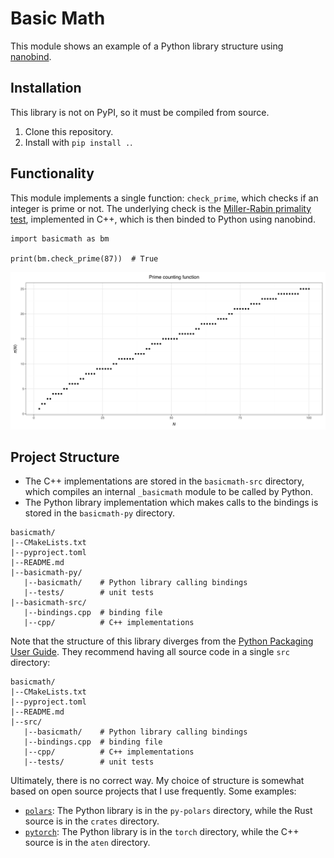 # Basic Math

This module shows an example
of a Python library structure
using [nanobind](https://nanobind.readthedocs.io/en/latest/).

## Installation

This library is not on PyPI,
so it must be compiled from source.
1. Clone this repository.
2. Install with `pip install .`.

## Functionality

This module implements a single function: `check_prime`,
which checks if an integer is prime or not.
The underlying check is the
[Miller-Rabin primality test](https://en.wikipedia.org/wiki/Miller–Rabin_primality_test),
implemented in C++,
which is then binded to Python using nanobind.

```{python3}
import basicmath as bm

print(bm.check_prime(87))  # True
```

![Plot of prime number count](examples/prime_plot.svg)

## Project Structure

- The C++ implementations are stored in the `basicmath-src` directory,
which compiles an internal `_basicmath` module to be called by Python.
- The Python library implementation which makes calls to the bindings
is stored in the `basicmath-py` directory.

```
basicmath/
|--CMakeLists.txt
|--pyproject.toml
|--README.md
|--basicmath-py/
   |--basicmath/    # Python library calling bindings
   |--tests/        # unit tests
|--basicmath-src/
   |--bindings.cpp  # binding file
   |--cpp/          # C++ implementations
```

Note that the structure of this library diverges from the
[Python Packaging User Guide](https://packaging.python.org/en/latest/tutorials/packaging-projects/).
They recommend having all source code in a single `src` directory:
```
basicmath/
|--CMakeLists.txt
|--pyproject.toml
|--README.md
|--src/
   |--basicmath/    # Python library calling bindings
   |--bindings.cpp  # binding file
   |--cpp/          # C++ implementations
   |--tests/        # unit tests
```

Ultimately, there is no correct way.
My choice of structure is somewhat based on open source projects
that I use frequently.
Some examples:
- [`polars`](https://github.com/pola-rs/polars):
The Python library is in the `py-polars` directory,
while the Rust source is in the `crates` directory.
- [`pytorch`](https://github.com/pytorch/pytorch/tree/main):
The Python library is in the `torch` directory,
while the C++ source is in the `aten` directory.
